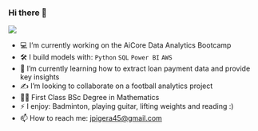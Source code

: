 ### Hi there 👋

[<img src="https://img.shields.io/badge/linkedin-%230077B5.svg?&style=for-the-badge&logo=linkedin&logoColor=white" />](https://uk.linkedin.com/in/egor-howell-092a721b3)

- :computer: I’m currently working on the AiCore Data Analytics Bootcamp
- :hammer_and_wrench: I build models with: `Python` `SQL` `Power BI` `AWS`
-  🌱 I’m currently learning how to extract loan payment data and provide key insights
- :writing_hand:  I’m looking to collaborate on a football analytics project 
- :student: First Class BSc Degree in Mathematics
- ⚡ I enjoy: Badminton, playing guitar, lifting weights and reading :) 
- 📫 How to reach me: jpigera45@gmail.com
